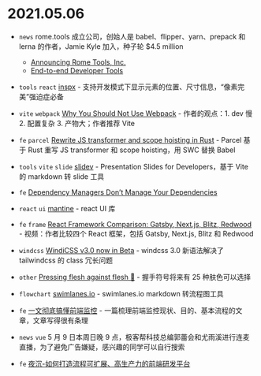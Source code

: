 # 2021.05.06

- `news` rome.tools 成立公司，创始人是 babel、flipper、yarn、prepack 和 lerna 的作者，Jamie Kyle 加入，种子轮 $4.5 million
  - [Announcing Rome Tools, Inc.](https://rome.tools/blog/announcing-rome-tools-inc/)
  - [End-to-end Developer Tools](https://drive.google.com/file/d/1gOUJshwbJpxmrqLjOmrpTCKjBWT6dp7Y/view)

- `tools` `react` [inspx](https://github.com/raunofreiberg/inspx) - 支持开发模式下显示元素的位置、尺寸信息，“像素完美”强迫症必备

- `vite` `webpack` [Why You Should Not Use Webpack](https://javascript.plainenglish.io/why-you-should-not-use-webpack-f07f4fd7c116) - 作者的观点：1. dev 慢 2. 配置复杂 3. 产物大；作者推荐 Vite

- `fe` `parcel` [Rewrite JS transformer and scope hoisting in Rust](https://github.com/parcel-bundler/parcel/pull/6230) - Parcel 基于 Rust 重写 JS transformer 和 scope hoisting，用 SWC 替换 Babel

- `tools` `vite` `slide` [slidev](https://github.com/slidevjs/slidev) - Presentation Slides for Developers，基于 Vite 的 markdown 转 slide 工具

- `fe` [Dependency Managers Don’t Manage Your Dependencies](https://cpojer.net/posts/dependency-managers-dont-manage-your-dependencies)

- `react` `ui` [mantine](https://github.com/mantinedev/mantine) - react UI 库

- `fe` `frame` [React Framework Comparison: Gatsby, Next.js, Blitz, Redwood](https://www.youtube.com/watch?v=dfMhRYOtglg) - 视频：作者比较四个 React 框架，包括 Gatsby, Next.js, Blitz 和 Redwood

- `windcss` [WindiCSS v3.0 now in Beta](https://windicss.org/posts/v30.html) - windcss 3.0 新语法解决了 tailwindcss 的 class 冗长问题

- `other` [Pressing flesh against flesh 🤝](https://jenniferdaniel.substack.com/p/pressing-flesh-against-flesh-) - 握手符号将来有 25 种肤色可以选择

- `flowchart` [swimlanes.io](https://swimlanes.io/) - swimlanes.io markdown 转流程图工具

- `fe` [一文彻底搞懂前端监控](https://juejin.cn/post/6903133330196299783#heading-4) - 一篇梳理前端监控现状、目的、基本流程的文章，文章写得很有条理

- `news` `vue` 5 月 9 日本周日晚 9 点，极客帮科技总编郭蕾会和尤雨溪进行连麦直播，为了避免广告嫌疑，感兴趣的同学可以自行搜索

- `fe` [夜沉-如何打造流程可扩展、高生产力的前端研发平台](https://juejin.cn/post/6955775203771154446)
